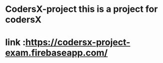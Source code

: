 # CodersX-project this is a project for codersX
# link :https://codersx-project-exam.firebaseapp.com/